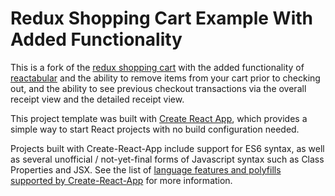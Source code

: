 
# Redux Shopping Cart Example With Added Functionality

This is a fork of the [redux shopping cart](https://github.com/reactjs/redux/tree/master/examples/shopping-cart) with the added functionality of [reactabular](https://github.com/reactabular/reactabular) and the ability to remove items from your cart prior to checking out, and the ability to see previous checkout transactions via the overall receipt view and the detailed receipt view.

This project template was built with [Create React App](https://github.com/facebookincubator/create-react-app), which provides a simple way to start React projects with no build configuration needed.

Projects built with Create-React-App include support for ES6 syntax, as well as several unofficial / not-yet-final forms of Javascript syntax such as Class Properties and JSX.  See the list of [language features and polyfills supported by Create-React-App](https://github.com/facebookincubator/create-react-app/blob/master/packages/react-scripts/template/README.md#supported-language-features-and-polyfills) for more information.
